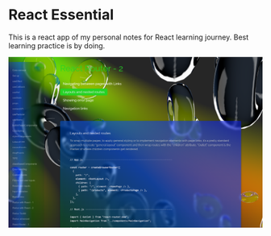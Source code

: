 # React Essential
This is a react app of my personal notes for React learning journey. Best learning practice is by doing.

![an example image](./public/images/an-example-image-re.png)